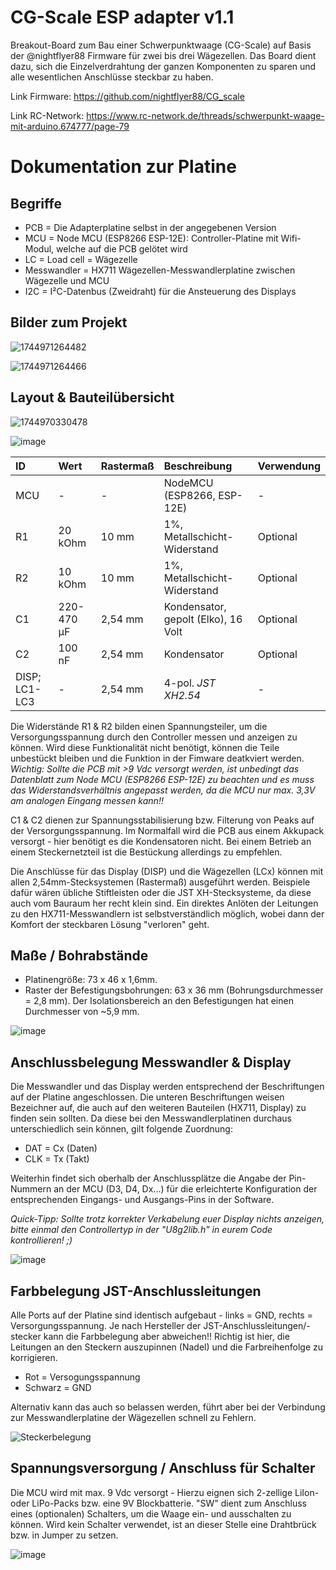 # CG-Scale ESP adapter v1.1
Breakout-Board zum Bau einer Schwerpunktwaage (CG-Scale) auf Basis der @nightflyer88 Firmware für zwei bis drei Wägezellen. Das Board dient dazu, sich die Einzelverdrahtung der ganzen Komponenten zu sparen und alle wesentlichen Anschlüsse steckbar zu haben. 

Link Firmware: https://github.com/nightflyer88/CG_scale

Link RC-Network: https://www.rc-network.de/threads/schwerpunkt-waage-mit-arduino.674777/page-79

# Dokumentation zur Platine
## Begriffe
+ PCB = Die Adapterplatine selbst in der angegebenen Version 
+ MCU = Node MCU (ESP8266 ESP-12E): Controller-Platine mit Wifi-Modul, welche auf die PCB gelötet wird
+ LC = Load cell = Wägezelle
+ Messwandler = HX711 Wägezellen-Messwandlerplatine zwischen Wägezelle und MCU 
+ I2C = I²C-Datenbus (Zweidraht) für die Ansteuerung des Displays


## Bilder zum Projekt

![1744971264482](https://github.com/user-attachments/assets/783753ec-42c8-46ff-a04b-9ad051d5e326)

![1744971264466](https://github.com/user-attachments/assets/c3d1a8e5-baf0-4414-b770-48d337b73a05)

## Layout & Bauteilübersicht

![1744970330478](https://github.com/user-attachments/assets/074a66eb-03ca-45a0-9d89-6208da67a084)

![image](https://github.com/user-attachments/assets/77431425-05dd-41d7-a129-67d73d9bcfd7)

| ID | Wert |	Rastermaß |	Beschreibung | Verwendung |
| :--- | :--- | :--- | :--- | :--- |
| MCU | - | - | NodeMCU (ESP8266, ESP-12E) | - |
| R1 | 20 kOhm |	10 mm |	1%, Metallschicht-Widerstand | Optional |
| R2 | 10 kOhm |	10 mm |	1%, Metallschicht-Widerstand | Optional |
| C1 | 220-470 µF |	2,54 mm |	Kondensator, gepolt (Elko), 16 Volt | Optional |
| C2 | 100 nF |	2,54 mm |	Kondensator | Optional |
| DISP; LC1-LC3 | - |	2,54 mm |	4-pol. *JST XH2.54* | - |

Die Widerstände R1 & R2 bilden einen Spannungsteiler, um die Versorgungsspannung durch den Controller messen und anzeigen zu können. Wird diese Funktionalität nicht benötigt, können die Teile unbestückt bleiben und die Funktion in der Fimware deatkviert werden.  
*Wichtig: Sollte die PCB mit >9 Vdc versorgt werden, ist unbedingt das Datenblatt zum Node MCU (ESP8266 ESP-12E) zu beachten und es muss das Widerstandsverhältnis angepasst werden, da die MCU nur max. 3,3V am analogen Eingang messen kann!!*

C1 & C2 dienen zur Spannungsstabilisierung bzw. Filterung von Peaks auf der Versorgungsspannung. Im Normalfall wird die PCB aus einem Akkupack versorgt - hier benötigt es die Kondensatoren nicht. Bei einem Betrieb an einem Steckernetzteil ist die Bestückung allerdings zu empfehlen. 

Die Anschlüsse für das Display (DISP) und die Wägezellen (LCx) können mit allen 2,54mm-Stecksystemen (Rastermaß) ausgeführt werden. Beispiele dafür wären übliche Stiftleisten oder die JST XH-Stecksysteme, da diese auch vom Bauraum her recht klein sind. Ein direktes Anlöten der Leitungen zu den HX711-Messwandlern ist selbstverständlich möglich, wobei dann der Komfort der steckbaren Lösung "verloren" geht. 


## Maße / Bohrabstände
- Platinengröße: 73 x 46 x 1,6mm.
- Raster der Befestigungsbohrungen: 63 x 36 mm (Bohrungsdurchmesser = 2,8 mm).
  Der Isolationsbereich an den Befestigungen hat einen Durchmesser von ~5,9 mm.

![image](https://github.com/user-attachments/assets/f6eaf787-4cdb-4ef3-9480-ff2b8eb48f7b)


## Anschlussbelegung Messwandler & Display
Die Messwandler und das Display werden entsprechend der Beschriftungen auf der Platine angeschlossen. 
Die unteren Beschriftungen weisen Bezeichner auf, die auch auf den weiteren Bauteilen (HX711, Display) zu finden sein sollten. Da diese bei den Messwandlerplatinen durchaus unterschiedlich sein können, gilt folgende Zuordnung: 
+ DAT = Cx (Daten)
+ CLK = Tx (Takt)

Weiterhin findet sich oberhalb der Anschlussplätze die Angabe der Pin-Nummern an der MCU (D3, D4, Dx...) für die erleichterte Konfiguration der entsprechenden Eingangs- und Ausgangs-Pins in der Software.

*Quick-Tipp: Sollte trotz korrekter Verkabelung euer Display nichts anzeigen, bitte einmal den Controllertyp in der "U8g2lib.h" in eurem Code kontrollieren! ;)*

![image](https://github.com/user-attachments/assets/83db5273-0933-493e-a880-8c954c3fe511)


## Farbbelegung JST-Anschlussleitungen
Alle Ports auf der Platine sind identisch aufgebaut - links = GND, rechts = Versorgungsspannung. 
Je nach Hersteller der JST-Anschlussleitungen/-stecker kann die Farbbelegung aber abweichen!! 
Richtig ist hier, die Leitungen an den Steckern auszupinnen (Nadel) und die Farbreihenfolge zu korrigieren.

+ Rot = Versogungsspannung
+ Schwarz = GND

Alternativ kann das auch so belassen werden, führt aber bei der Verbindung zur Messwandlerplatine der Wägezellen schnell zu Fehlern. 

![Steckerbelegung](https://github.com/user-attachments/assets/bf18a509-ce4c-46fd-ae0b-beedf91c5840)


## Spannungsversorgung / Anschluss für Schalter
Die MCU wird mit max. 9 Vdc versorgt - Hierzu eignen sich 2-zellige LiIon- oder LiPo-Packs bzw. eine 9V Blockbatterie. 
"SW" dient zum Anschluss eines (optionalen) Schalters, um die Waage ein- und ausschalten zu können. Wird kein Schalter verwendet, ist an dieser Stelle eine Drahtbrück bzw. in Jumper zu setzen. 

![image](https://github.com/user-attachments/assets/a2651875-af12-4ebc-90f6-0bc36a3a85fd)



